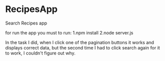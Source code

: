 # RecipesApp
Search Recipes app 



for run the app you must to run:
  1.npm install 
  2.node server.js




In the task I did, when I click one of the pagination buttons it works and displays correct data, but the second time I had to click search again for it to work, I couldn't figure out why.
